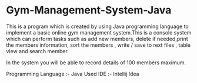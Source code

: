 # Gym-Management-System-Java

This is a program which is created by using Java programming language to implement a basic online gym management system.This is a console system which can perform tasks such as add new members, delete if needed,print the members information, sort the members , write / save to rext files , table view and search member.

In the system you will be able to record details of 100 members maximum. 

Programming Language :- Java
Used IDE :- Intellij Idea
